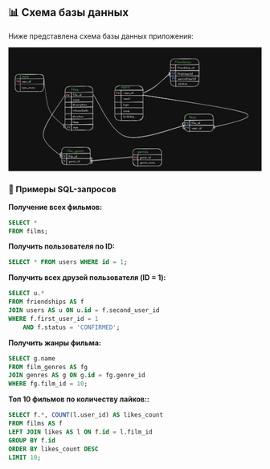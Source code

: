## 📊 Схема базы данных

Ниже представлена схема базы данных приложения:

![Схема БД](./assets/db-diagram.png)

### 📝 Примеры SQL-запросов

**Получение всех фильмов:**
```sql
SELECT * 
FROM films;
```
**Получить пользователя по ID:**
```sql
SELECT * FROM users WHERE id = 1;
```
**Получить всех друзей пользователя (ID = 1):**
```sql
SELECT u.*
FROM friendships AS f
JOIN users AS u ON u.id = f.second_user_id
WHERE f.first_user_id = 1
    AND f.status = 'CONFIRMED';
```
**Получить жанры фильма:**
```sql
SELECT g.name
FROM film_genres AS fg
JOIN genres AS g ON g.id = fg.genre_id
WHERE fg.film_id = 10;
```
**Топ 10 фильмов по количеству лайков::**
```sql
SELECT f.*, COUNT(l.user_id) AS likes_count
FROM films AS f
LEFT JOIN likes AS l ON f.id = l.film_id
GROUP BY f.id
ORDER BY likes_count DESC
LIMIT 10;
```





